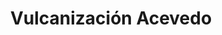 ---
title: "Vulcanización Acevedo"
url: /villarrica/vulcanizacion-acevedo/
shop: reparación de automóviles
---